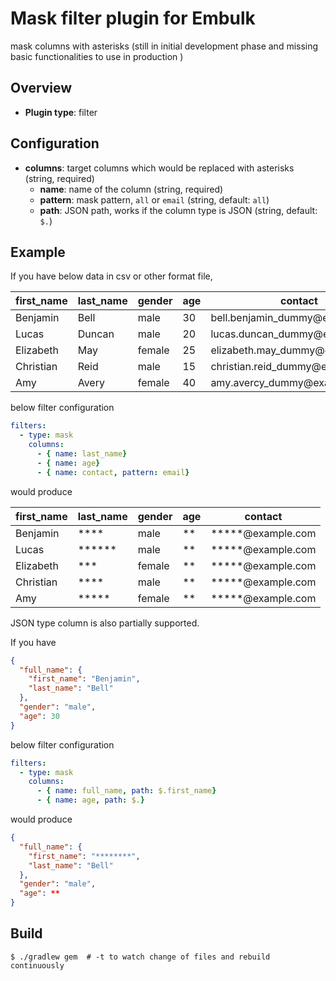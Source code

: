 # Mask filter plugin for Embulk

mask columns with asterisks (still in initial development phase and missing basic functionalities to use in production )

## Overview

* **Plugin type**: filter

## Configuration

- **columns**: target columns which would be replaced with asterisks (string, required)
  - **name**: name of the column (string, required)
  - **pattern**: mask pattern, `all` or `email` (string, default: `all`)
  - **path**: JSON path, works if the column type is JSON (string, default: `$.`)

## Example

If you have below data in csv or other format file,

|first_name | last_name | gender | age | contact |
|---|---|---|---|---|
| Benjamin | Bell | male | 30 | bell.benjamin_dummy@<i></i>example.com |
| Lucas | Duncan | male | 20 | lucas.duncan_dummy@<i></i>example.com |
| Elizabeth |	May | female | 25 | elizabeth.may_dummy@<i></i>example.com |
| Christian | Reid | male | 15 | christian.reid_dummy@<i></i>example.com |
| Amy |	Avery | female | 40 | amy.avercy_dummy@<i></i>example.com |

below filter configuration

```yaml
filters:
  - type: mask
    columns:
      - { name: last_name}
      - { name: age}
      - { name: contact, pattern: email}
```

would produce

|first_name | last_name | gender | age | contact |
|---|---|---|---|---|
| Benjamin | **** | male | ** | *****@example.com |
| Lucas | ****** | male | ** | *****@example.com |
| Elizabeth |	*** | female | ** | *****@example.com |
| Christian | **** | male | ** | *****@example.com |
| Amy |	***** | female | ** | *****@example.com |

JSON type column is also partially supported.

If you have

```json
{
  "full_name": {
    "first_name": "Benjamin",
    "last_name": "Bell"
  },
  "gender": "male",
  "age": 30
}
```

below filter configuration

```yaml
filters:
  - type: mask
    columns:
      - { name: full_name, path: $.first_name}
      - { name: age, path: $.}      
```

would produce

```json
{
  "full_name": {
    "first_name": "********",
    "last_name": "Bell"
  },
  "gender": "male",
  "age": **
}
```


## Build

```
$ ./gradlew gem  # -t to watch change of files and rebuild continuously
```
